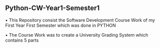## Python-CW-Year1-Semester1 

 • This Repository consist the Software Development Course Work of my First Year First Semester which was done in PYTHON 
 
 • The Course Work was to create a University Grading System which contains 5 parts 

